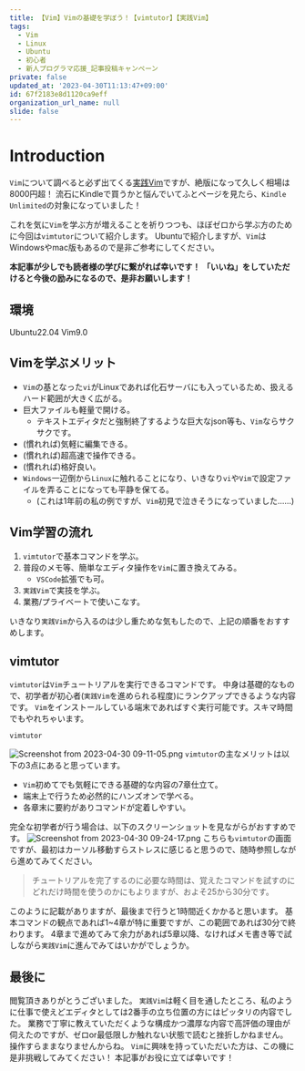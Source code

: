 ```yaml
---
title: 【Vim】Vimの基礎を学ぼう！【vimtutor】【実践Vim】
tags:
  - Vim
  - Linux
  - Ubuntu
  - 初心者
  - 新人プログラマ応援_記事投稿キャンペーン
private: false
updated_at: '2023-04-30T11:13:47+09:00'
id: 67f2183e8d1120ca9eff
organization_url_name: null
slide: false
---
```

# Introduction
`Vim`について調べると必ず出てくる[実践Vim](https://www.amazon.co.jp/%E5%AE%9F%E8%B7%B5Vim-%E6%80%9D%E8%80%83%E3%81%AE%E3%82%B9%E3%83%94%E3%83%BC%E3%83%89%E3%81%A7%E7%B7%A8%E9%9B%86%E3%81%97%E3%82%88%E3%81%86%EF%BC%81-%E3%82%A2%E3%82%B9%E3%82%AD%E3%83%BC%E6%9B%B8%E7%B1%8D-%EF%BC%A4%EF%BD%92%EF%BD%85%EF%BD%97-%EF%BC%AE%EF%BD%85%EF%BD%89%EF%BD%8C-ebook/dp/B00HWLJI3U/ref=tmm_kin_swatch_0?_encoding=UTF8&qid=&sr=)ですが、絶版になって久しく相場は8000円超！
流石にKindleで買うかと悩んでいてふとページを見たら、`Kindle Unlimited`の対象になっていました！

これを気に`Vim`を学ぶ方が増えることを祈りつつも、ほぼゼロから学ぶ方のために今回は`vimtutor`について紹介します。
Ubuntuで紹介しますが、`Vim`はWindowsやmac版もあるので是非ご参考にしてください。

__本記事が少しでも読者様の学びに繋がれば幸いです！__
__「いいね」をしていただけると今後の励みになるので、是非お願いします！__

## 環境
Ubuntu22.04
Vim9.0

## Vimを学ぶメリット
- `Vim`の基となった`vi`がLinuxであれば化石サーバにも入っているため、扱えるハード範囲が大きく広がる。
- 巨大ファイルも軽量で開ける。
    - テキストエディタだと強制終了するような巨大なjson等も、`Vim`ならサクサクです。
- (慣れれば)気軽に編集できる。
- (慣れれば)超高速で操作できる。
- (慣れれば)格好良い。
- `Windows`一辺倒から`Linux`に触れることになり、いきなり`vi`や`Vim`で設定ファイルを弄ることになっても平静を保てる。
    - (これは1年前の私の例ですが、`Vim`初見で泣きそうになっていました......)

## Vim学習の流れ
1. `vimtutor`で基本コマンドを学ぶ。
1. 普段のメモ等、簡単なエディタ操作を`Vim`に置き換えてみる。
    - `VSCode`拡張でも可。
1. `実践Vim`で実技を学ぶ。
1. 業務/プライベートで使いこなす。

いきなり`実践Vim`から入るのは少し重ためな気もしたので、上記の順番をおすすめします。

## vimtutor
`vimtutor`は`Vim`チュートリアルを実行できるコマンドです。
中身は基礎的なもので、初学者が初心者(`実践Vim`を進められる程度)にランクアップできるような内容です。
`Vim`をインストールしている端末であればすぐ実行可能です。スキマ時間でもやれちゃいます。
```bash:
vimtutor
```
![Screenshot from 2023-04-30 09-11-05.png](https://qiita-image-store.s3.ap-northeast-1.amazonaws.com/0/3292052/1098e84a-95ed-6cba-811d-a9372a0e5616.png)
`vimtutor`の主なメリットは以下の3点にあると思っています。
- `Vim`初めてでも気軽にできる基礎的な内容の7章仕立て。
- 端末上で行うため必然的にハンズオンで学べる。
- 各章末に要約がありコマンドが定着しやすい。

完全な初学者が行う場合は、以下のスクリーンショットを見ながらがおすすめです。
![Screenshot from 2023-04-30 09-24-17.png](https://qiita-image-store.s3.ap-northeast-1.amazonaws.com/0/3292052/5cabb8a9-2647-45fb-8a6c-9e09e319cd1a.png)
こちらも`vimtutor`の画面ですが、最初はカーソル移動すらストレスに感じると思うので、随時参照しながら進めてみてください。

>チュートリアルを完了するのに必要な時間は、覚えたコマンドを試すのにどれだけ時間を使うのかにもよりますが、およそ25から30分です。

このように記載がありますが、最後まで行うと1時間近くかかると思います。
基本コマンドの観点であれば1~4章が特に重要ですが、この範囲であれば30分で終わります。
4章まで進めてみて余力があれば5章以降、なければメモ書き等で試しながら`実践Vim`に進んでみてはいかがでしょうか。

## 最後に
閲覧頂きありがとうございました。
`実践Vim`は軽く目を通したところ、私のように仕事で使えどエディタとしては2番手の立ち位置の方にはピッタリの内容でした。
業務で丁寧に教えていただくような構成かつ濃厚な内容で高評価の理由が伺えたのですが、ゼロor最低限しか触れない状態で読むと挫折しかねません。
操作すらままなりませんからね。
`Vim`に興味を持っていただいた方は、この機に是非挑戦してみてください！
本記事がお役に立てば幸いです！
